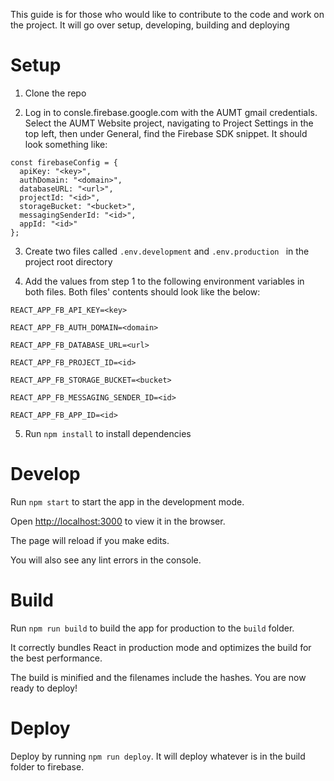 This guide is for those who would like to contribute to the code and work on the project. It will go over setup, developing, building and deploying

# Setup

1. Clone the repo

2. Log in to consle.firebase.google.com with the AUMT gmail credentials. Select the AUMT Website project, navigating to Project Settings in the top left, then under General, find the Firebase SDK snippet. It should look something like:
```
const firebaseConfig = {
  apiKey: "<key>",
  authDomain: "<domain>",
  databaseURL: "<url>",
  projectId: "<id>",
  storageBucket: "<bucket>",
  messagingSenderId: "<id>",
  appId: "<id>"
};
```
3. Create two files called `.env.development` and `.env.production ` in the project root directory

4. Add the values from step 1 to the following environment variables in both files. Both files' contents should look like the below:
```
REACT_APP_FB_API_KEY=<key>

REACT_APP_FB_AUTH_DOMAIN=<domain>

REACT_APP_FB_DATABASE_URL=<url>

REACT_APP_FB_PROJECT_ID=<id>

REACT_APP_FB_STORAGE_BUCKET=<bucket>

REACT_APP_FB_MESSAGING_SENDER_ID=<id>

REACT_APP_FB_APP_ID=<id>
```
5. Run `npm install` to install dependencies

# Develop

Run `npm start` to start the app in the development mode.

Open [http://localhost:3000](http://localhost:3000) to view it in the browser.

The page will reload if you make edits.

You will also see any lint errors in the console.

# Build 

Run `npm run build` to build the app for production to the `build` folder.

It correctly bundles React in production mode and optimizes the build for the best performance.

The build is minified and the filenames include the hashes. You are now ready to deploy!


# Deploy

Deploy by running `npm run deploy`. It will deploy whatever is in the build folder to firebase.
